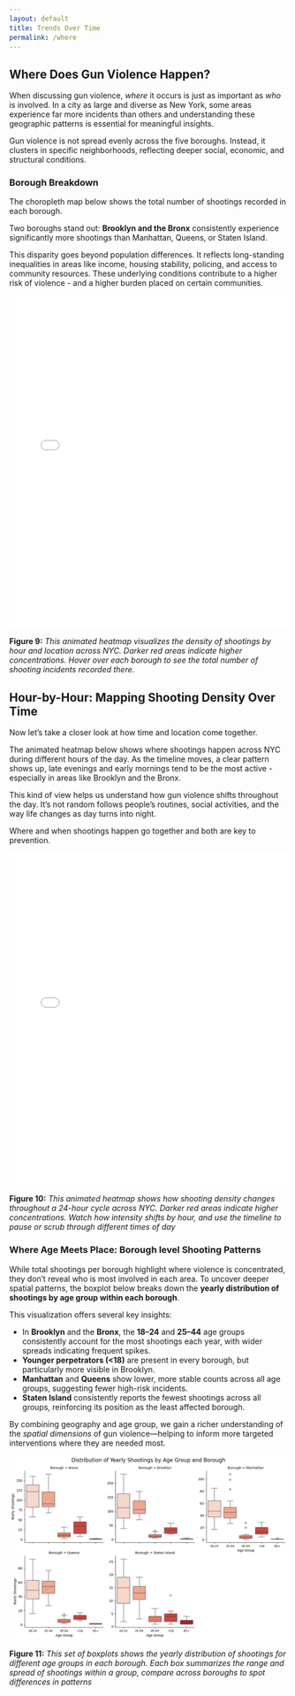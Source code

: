 ```yaml
---
layout: default
title: Trends Over Time
permalink: /where
---
```


##  Where Does Gun Violence Happen?

When discussing gun violence, *where* it occurs is just as important as *who* is involved. In a city as large and diverse as New York, some areas experience far more incidents than others and understanding these geographic patterns is essential for meaningful insights.

Gun violence is not spread evenly across the five boroughs. Instead, it clusters in specific neighborhoods, reflecting deeper social, economic, and structural conditions.

###  Borough Breakdown

The choropleth map below shows the total number of shootings recorded in each borough.

Two boroughs stand out: **Brooklyn and the Bronx** consistently experience significantly more shootings than Manhattan, Queens, or Staten Island.

This disparity goes beyond population differences. It reflects long-standing inequalities in areas like income, housing stability, policing, and access to community resources. These underlying conditions contribute to a higher risk of violence - and a higher burden placed on certain communities.

<iframe src="/final-project/assets/boroughmap.html" width="100%" height="600" frameborder="0"></iframe>


**Figure 9:** *This animated heatmap visualizes the density of shootings by hour and location across NYC. Darker red areas indicate higher concentrations. Hover over each borough to see the total number of shooting incidents recorded there.*

## Hour-by-Hour: Mapping Shooting Density Over Time

Now let’s take a closer look at how time and location come together.

The animated heatmap below shows where shootings happen across NYC during different hours of the day. As the timeline moves, a clear pattern shows up, late evenings and early mornings tend to be the most active - especially in areas like Brooklyn and the Bronx.

This kind of view helps us understand how gun violence shifts throughout the day. It’s not random follows people’s routines, social activities, and the way life changes as day turns into night.

Where and when shootings happen go together and both are key to prevention.

<iframe src="/final-project/assets/hourlydensity.html" width="100%" height="600" frameborder="0"></iframe>

**Figure 10:** *This animated heatmap shows how shooting density changes throughout a 24-hour cycle across NYC. Darker red areas indicate higher concentrations. Watch how intensity shifts by hour, and use the timeline to pause or scrub through different times of day*


### Where Age Meets Place: Borough level Shooting Patterns

While total shootings per borough highlight where violence is concentrated, they don’t reveal who
is most involved in each area. To uncover deeper spatial patterns, the boxplot below breaks down the **yearly distribution of shootings by age group within each borough**.

This visualization offers several key insights:

- In **Brooklyn** and the **Bronx**, the **18–24** and **25–44** age groups consistently account for the most shootings each year, with wider spreads indicating frequent spikes.
- **Younger perpetrators (<18)** are present in every borough, but particularly more visible in Brooklyn.
- **Manhattan** and **Queens** show lower, more stable counts across all age groups, suggesting fewer high-risk incidents.
- **Staten Island** consistently reports the fewest shootings across all groups, reinforcing its position as the least affected borough.

By combining geography and age group, we gain a richer understanding of the *spatial dimensions* of gun violence—helping to inform more targeted interventions where they are needed most.

![Map of locations](/assets/agemeetplace.png)

**Figure 11:** *This set of boxplots shows the yearly distribution of shootings for different age groups in each borough. Each box summarizes the range and spread of shootings within a group, compare across boroughs to spot differences in patterns*


